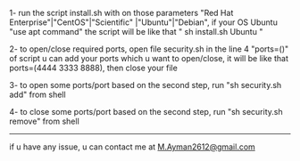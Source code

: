 1- 	run the script install.sh with on those parameters "Red Hat Enterprise"|"CentOS"|"Scientific" |"Ubuntu"|"Debian",
	if your OS Ubuntu "use apt command" the script will be like that " sh install.sh Ubuntu "


2-	to open/close required ports, open file security.sh in the line 4 "ports=()" of script u can add your ports which u want to open/close,
        it will be like that ports=(4444 3333 8888), then close your file

3- 	to open some ports/port based on the second step, run "sh security.sh add" from shell

4-	to close some ports/port based on the second step, run "sh security.sh remove" from shell

----------------------------------------------------------------------------------------
 if u have any issue, u can contact me at M.Ayman2612@gmail.com


